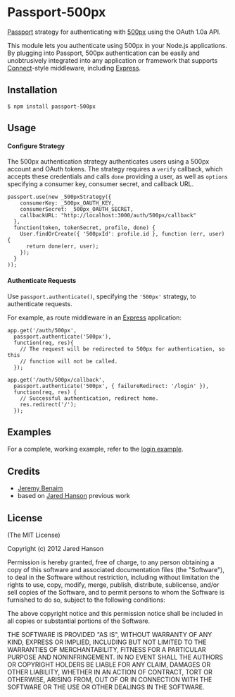 # Passport-500px

[Passport](http://passportjs.org/) strategy for authenticating with [500px](http://www.500px.com/)
using the OAuth 1.0a API.

This module lets you authenticate using 500px in your Node.js applications.
By plugging into Passport, 500px authentication can be easily and
unobtrusively integrated into any application or framework that supports
[Connect](http://www.senchalabs.org/connect/)-style middleware, including
[Express](http://expressjs.com/).

## Installation

    $ npm install passport-500px

## Usage

#### Configure Strategy

The 500px authentication strategy authenticates users using a 500px account
and OAuth tokens.  The strategy requires a `verify` callback, which accepts
these credentials and calls `done` providing a user, as well as `options`
specifying a consumer key, consumer secret, and callback URL.

    passport.use(new _500pxStrategy({
        consumerKey: _500px_OAUTH_KEY,
        consumerSecret: _500px_OAUTH_SECRET,
        callbackURL: "http://localhost:3000/auth/500px/callback"
      },
      function(token, tokenSecret, profile, done) {
        User.findOrCreate({ '500pxId': profile.id }, function (err, user) {
          return done(err, user);
        });
      }
    ));

#### Authenticate Requests

Use `passport.authenticate()`, specifying the `'500px'` strategy, to
authenticate requests.

For example, as route middleware in an [Express](http://expressjs.com/)
application:

    app.get('/auth/500px',
      passport.authenticate('500px'),
      function(req, res){
        // The request will be redirected to 500px for authentication, so this
        // function will not be called.
      });
    
    app.get('/auth/500px/callback', 
      passport.authenticate('500px', { failureRedirect: '/login' }),
      function(req, res) {
        // Successful authentication, redirect home.
        res.redirect('/');
      });

## Examples

For a complete, working example, refer to the [login example](https://github.com/jeremybenaim/passport-500px/tree/master/examples/login).

## Credits

  - [Jeremy Benaim](http://github.com/jeremybenaim)
  - based on [Jared Hanson](http://github.com/jaredhanson) previous work

## License

(The MIT License)

Copyright (c) 2012 Jared Hanson

Permission is hereby granted, free of charge, to any person obtaining a copy of
this software and associated documentation files (the "Software"), to deal in
the Software without restriction, including without limitation the rights to
use, copy, modify, merge, publish, distribute, sublicense, and/or sell copies of
the Software, and to permit persons to whom the Software is furnished to do so,
subject to the following conditions:

The above copyright notice and this permission notice shall be included in all
copies or substantial portions of the Software.

THE SOFTWARE IS PROVIDED "AS IS", WITHOUT WARRANTY OF ANY KIND, EXPRESS OR
IMPLIED, INCLUDING BUT NOT LIMITED TO THE WARRANTIES OF MERCHANTABILITY, FITNESS
FOR A PARTICULAR PURPOSE AND NONINFRINGEMENT. IN NO EVENT SHALL THE AUTHORS OR
COPYRIGHT HOLDERS BE LIABLE FOR ANY CLAIM, DAMAGES OR OTHER LIABILITY, WHETHER
IN AN ACTION OF CONTRACT, TORT OR OTHERWISE, ARISING FROM, OUT OF OR IN
CONNECTION WITH THE SOFTWARE OR THE USE OR OTHER DEALINGS IN THE SOFTWARE.
